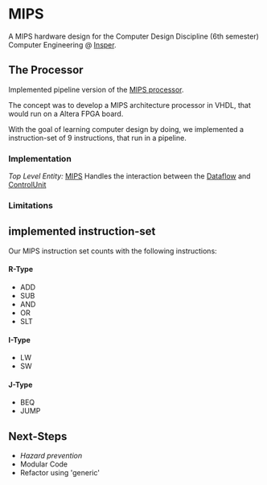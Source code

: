 # MIPS

A MIPS hardware design for the Computer Design Discipline (6th semester) Computer Engineering @ [Insper](https://www.insper.edu.br/en/).

## The Processor

Implemented pipeline version of the [MIPS processor](https://en.wikipedia.org/wiki/MIPS_architecture).

The concept was to develop a MIPS architecture processor in VHDL, that would run on a Altera FPGA board.

With the goal of learning computer design by doing, we implemented a instruction-set of 9 instructions, that run in a pipeline.

<!-- ### Diagram -->

<!-- ![alt text](https://github.com/adam-p/markdown-here/raw/master/src/common/images/icon48.png "MIPS pipeline Diagram") -->

<!-- in black: the Dataflow -->
<!-- in red: the Control unit -->

### Implementation

*Top Level Entity:* [MIPS](./MIPS.vhd)
Handles the interaction between the [Dataflow](./FluxoDeDados.vhd) and [ControlUnit](./UnidadeDeControle.vhd)

### Limitations

## implemented instruction-set

Our MIPS instruction set counts with the following instructions:

#### R-Type
- ADD
- SUB
- AND
- OR
- SLT

#### I-Type
- LW
- SW

#### J-Type
- BEQ
- JUMP

## Next-Steps

- *Hazard prevention*
- Modular Code
- Refactor using 'generic'
